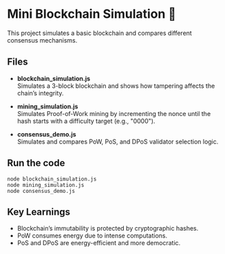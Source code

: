 
# Mini Blockchain Simulation 🚀

This project simulates a basic blockchain and compares different consensus mechanisms.

## Files
- **blockchain_simulation.js**  
  Simulates a 3-block blockchain and shows how tampering affects the chain’s integrity.

- **mining_simulation.js**  
  Simulates Proof-of-Work mining by incrementing the nonce until the hash starts with a difficulty target (e.g., "0000").

- **consensus_demo.js**  
  Simulates and compares PoW, PoS, and DPoS validator selection logic.

## Run the code
```
node blockchain_simulation.js
node mining_simulation.js
node consensus_demo.js
```

## Key Learnings
- Blockchain’s immutability is protected by cryptographic hashes.
- PoW consumes energy due to intense computations.
- PoS and DPoS are energy-efficient and more democratic.

